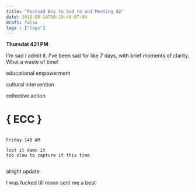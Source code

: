 ```yaml
---
title: "Postsad Boy to Sad to and Meeting 82"
date: 2018-08-16T16:19:48-07:00
draft: false
tags : ["logs"]
---
```


**Thursdat 421 PM**

I'm sad I admit it. I've been sad for like 7 days, with brief moments of clarity. What a waste of time!




educational empowerment

cultural intervention

collective action

 # { ECC }


 ```

Friday 148 AM

lost it damn it
too slow to capture it this time


 ```




alright update




I was fucked till
moon sent me a beat
